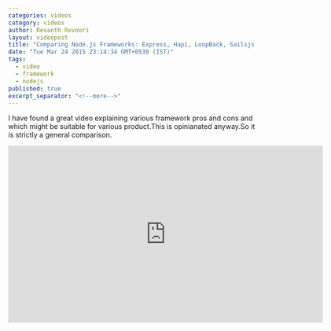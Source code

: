 ```yaml
---
categories: videos
category: videos
author: Revanth Revoori
layout: videopost
title: "Comparing Node.js Frameworks: Express, Hapi, LoopBack, Sailsjs and Meteor"
date: "Tue Mar 24 2015 23:14:34 GMT+0530 (IST)"
tags: 
  - video
  - framework
  - nodejs
published: true
excerpt_separator: "<!--more-->"
---
```


<div><p>I have found a great video explaining various framework pros and cons and which might be suitable for various product.This is opinianated anyway.So it is strictly a general comparison.</p></div>
<div class="video-container">
<iframe width="640" height="360" src="https://www.youtube.com/embed/WOVmr6CjgNw" frameborder="0" allowfullscreen></iframe>
</div>
<!--more-->
